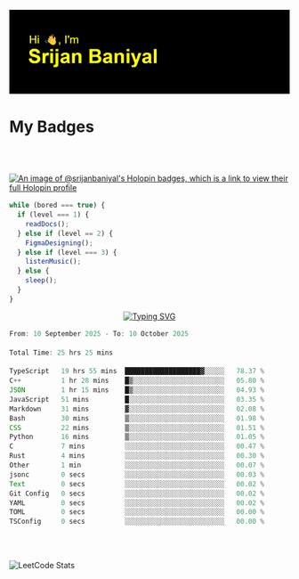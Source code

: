 ![Header](./header.png)

# My Badges

<Br />
<Br />

[![An image of @srijanbaniyal's Holopin badges, which is a link to view their full Holopin profile](https://holopin.me/srijanbaniyal)](https://holopin.io/@srijanbaniyal)

```javascript
while (bored === true) {
  if (level === 1) {
    readDocs();
  } else if (level == 2) {
    FigmaDesigning();
  } else if (level === 3) {
    listenMusic();
  } else {
    sleep();
  }
}
```

<p align="center">
  <a href="https://git.io/typing-svg"><img src="https://readme-typing-svg.demolab.com?font=Tilt+Prism&size=30&pause=1000&color=0FF75B&center=true&vCenter=true&width=800&height=80&lines=Time+spent+on+various+Programming+languages" alt="Typing SVG" /></a>
</p>

<!--START_SECTION:waka-->

```TypeScript
From: 10 September 2025 - To: 10 October 2025

Total Time: 25 hrs 25 mins

TypeScript   19 hrs 55 mins  ███████████████████▓░░░░░   78.37 %
C++          1 hr 28 mins    █▒░░░░░░░░░░░░░░░░░░░░░░░   05.80 %
JSON         1 hr 15 mins    █▒░░░░░░░░░░░░░░░░░░░░░░░   04.93 %
JavaScript   51 mins         █░░░░░░░░░░░░░░░░░░░░░░░░   03.35 %
Markdown     31 mins         ▓░░░░░░░░░░░░░░░░░░░░░░░░   02.08 %
Bash         30 mins         ▒░░░░░░░░░░░░░░░░░░░░░░░░   01.98 %
CSS          22 mins         ▒░░░░░░░░░░░░░░░░░░░░░░░░   01.51 %
Python       16 mins         ▒░░░░░░░░░░░░░░░░░░░░░░░░   01.05 %
C            7 mins          ░░░░░░░░░░░░░░░░░░░░░░░░░   00.47 %
Rust         4 mins          ░░░░░░░░░░░░░░░░░░░░░░░░░   00.30 %
Other        1 min           ░░░░░░░░░░░░░░░░░░░░░░░░░   00.07 %
jsonc        0 secs          ░░░░░░░░░░░░░░░░░░░░░░░░░   00.03 %
Text         0 secs          ░░░░░░░░░░░░░░░░░░░░░░░░░   00.02 %
Git Config   0 secs          ░░░░░░░░░░░░░░░░░░░░░░░░░   00.02 %
YAML         0 secs          ░░░░░░░░░░░░░░░░░░░░░░░░░   00.02 %
TOML         0 secs          ░░░░░░░░░░░░░░░░░░░░░░░░░   00.00 %
TSConfig     0 secs          ░░░░░░░░░░░░░░░░░░░░░░░░░   00.00 %
```

<!--END_SECTION:waka-->

<Br />
<Br />

![LeetCode Stats](https://leetcard.jacoblin.cool/Srijan-Baniyal?theme=dark&font=Rasa&ext=contest)
